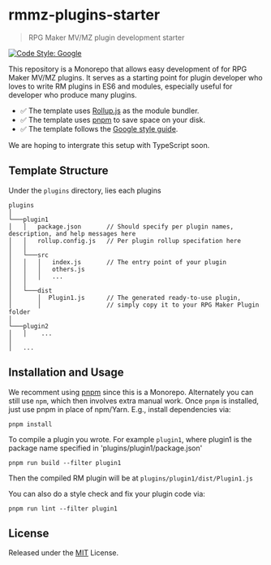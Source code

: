 # rmmz-plugins-starter

> RPG Maker MV/MZ plugin development starter

[![Code Style: Google](https://img.shields.io/badge/code%20style-google-blueviolet.svg)](https://github.com/google/gts)

This repository is a Monorepo that allows easy development of for RPG Maker MV/MZ plugins.
It serves as a starting point for plugin developer who loves to write RM plugins in ES6 and modules,
especially useful for developer who produce many plugins.

- :white_check_mark: The template uses [Rollup.js](https://github.com/rollup/rollup) as the module bundler.
- :white_check_mark: The template uses [pnpm](https://github.com/pnpm/pnpm) to save space on your disk.
- :white_check_mark: The template follows the [Google style guide](https://google.github.io/styleguide/jsguide.html).

We are hoping to intergrate this setup with TypeScript soon.

## Template Structure

Under the `plugins` directory, lies each plugins

```
plugins
│
└───plugin1
│   │   package.json       // Should specify per plugin names, description, and help messages here
│   │   rollup.config.js   // Per plugin rollup specifation here
│   │
│   └───src
│   │   │   index.js       // The entry point of your plugin
│   │   │   others.js
│   │   │   ...
│   │
│   └───dist
│       │  Plugin1.js      // The generated ready-to-use plugin,
│       │                  // simply copy it to your RPG Maker Plugin folder
│
└───plugin2
│   │    ...
│
│   ...
```

## Installation and Usage

We recomment using [pnpm](https://github.com/pnpm/pnpm) since this is a Monorepo.
Alternately you can still use `npm`, which then involves extra manual work.
Once `pnpm` is installed, just use pnpm in place of npm/Yarn.
E.g., install dependencies via:

```
pnpm install
```

To compile a plugin you wrote. For example `plugin1`,
where plugin1 is the package name specified in 'plugins/plugin1/package.json'

```
pnpm run build --filter plugin1
```

Then the compiled RM plugin will be at `plugins/plugin1/dist/Plugin1.js`

You can also do a style check and fix your plugin code via:

```
pnpm run lint --filter plugin1
```

## License

Released under the [MIT](https://github.com/xuyanwen2012/rmmz-plugins-starter/blob/master/LICENSE) License.
